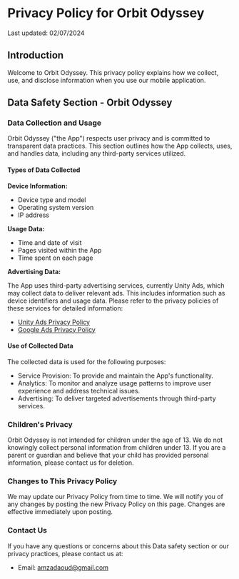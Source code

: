 <!DOCTYPE html>
<html lang="en">
<head>
    <meta charset="UTF-8">
    <meta name="viewport" content="width=device-width, initial-scale=1.0">
    <title>Privacy Policy for Orbit Odyssey</title>
    <!-- Bootstrap CSS -->
    <link href="https://stackpath.bootstrapcdn.com/bootstrap/4.5.2/css/bootstrap.min.css" rel="stylesheet">
</head>
<body>
    <div class="container">
        <h1 class="mt-5">Privacy Policy for Orbit Odyssey</h1>
        <p>Last updated: 02/07/2024</p> <!-- Updated date -->
        <h2>Introduction</h2>
        <p>Welcome to Orbit Odyssey. This privacy policy explains how we collect, use, and disclose information when you use our mobile application.</p>
        <h2>Data Safety Section - Orbit Odyssey</h2>
        <h3>Data Collection and Usage</h3>
        <p>Orbit Odyssey ("the App") respects user privacy and is committed to transparent data practices. This section outlines how the App collects, uses, and handles data, including any third-party services utilized.</p>
        <h4>Types of Data Collected</h4>
        <p><strong>Device Information:</strong></p>
        <ul>
            <li>Device type and model</li>
            <li>Operating system version</li>
            <li>IP address</li>
        </ul>
        <p><strong>Usage Data:</strong></p>
        <ul>
            <li>Time and date of visit</li>
            <li>Pages visited within the App</li>
            <li>Time spent on each page</li>
        </ul>
        <p><strong>Advertising Data:</strong></p>
        <p>The App uses third-party advertising services, currently Unity Ads, which may collect data to deliver relevant ads. This includes information such as device identifiers and usage data. Please refer to the privacy policies of these services for detailed information:</p>
        <ul>
            <li><a href="https://unity3d.com/legal/privacy-policy" target="_blank">Unity Ads Privacy Policy</a></li>
            <li><a href="https://policies.google.com/technologies/ads" target="_blank">Google Ads Privacy Policy</a></li>
        </ul>
        <h4>Use of Collected Data</h4>
        <p>The collected data is used for the following purposes:</p>
        <ul>
            <li>Service Provision: To provide and maintain the App's functionality.</li>
            <li>Analytics: To monitor and analyze usage patterns to improve user experience and address technical issues.</li>
            <li>Advertising: To deliver targeted advertisements through third-party services.</li>
        </ul>
        <h3>Children's Privacy</h3>
        <p>Orbit Odyssey is not intended for children under the age of 13. We do not knowingly collect personal information from children under 13. If you are a parent or guardian and believe that your child has provided personal information, please contact us for deletion.</p>
        <h3>Changes to This Privacy Policy</h3>
        <p>We may update our Privacy Policy from time to time. We will notify you of any changes by posting the new Privacy Policy on this page. Changes are effective immediately upon posting.</p>
        <h3>Contact Us</h3>
        <p>If you have any questions or concerns about this Data safety section or our privacy practices, please contact us at:</p>
        <ul>
            <li>Email: <a href="mailto:amzadaoud@gmail.com">amzadaoud@gmail.com</a></li>
        </ul>
    </div>
    <!-- Bootstrap JS and dependencies -->
    <script src="https://code.jquery.com/jquery-3.5.1.slim.min.js"></script>
    <script src="https://cdn.jsdelivr.net/npm/@popperjs/core@2.5.4/dist/umd/popper.min.js"></script>
    <script src="https://stackpath.bootstrapcdn.com/bootstrap/4.5.2/js/bootstrap.min.js"></script>
</body>
</html>
